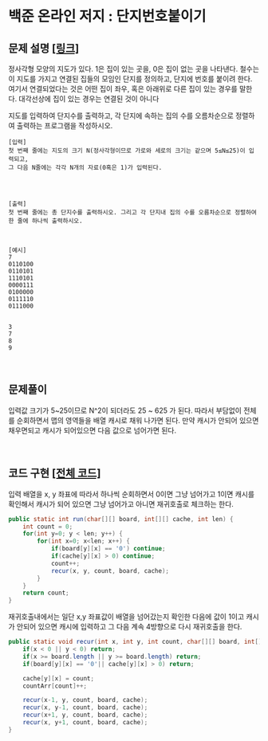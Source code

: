 # 백준 온라인 저지 : 단지번호붙이기

## 문제 설명 [[링크]](https://www.acmicpc.net/problem/2667)

정사각형 모양의 지도가 있다. 1은 집이 있는 곳을, 0은 집이 없는 곳을 나타낸다. 철수는 이 지도를 가지고 연결된 집들의 모임인 단지를 정의하고, 단지에 번호를 붙이려 한다. 여기서 연결되었다는 것은 어떤 집이 좌우, 혹은 아래위로 다른 집이 있는 경우를 말한다. 대각선상에 집이 있는 경우는 연결된 것이 아니다

지도를 입력하여 단지수를 출력하고, 각 단지에 속하는 집의 수를 오름차순으로 정렬하여 출력하는 프로그램을 작성하시오.

```
[입력]
첫 번째 줄에는 지도의 크기 N(정사각형이므로 가로와 세로의 크기는 같으며 5≤N≤25)이 입력되고, 
그 다음 N줄에는 각각 N개의 자료(0혹은 1)가 입력된다.




[출력]
첫 번째 줄에는 총 단지수를 출력하시오. 그리고 각 단지내 집의 수를 오름차순으로 정렬하여 
한 줄에 하나씩 출력하시오.



[예시]
7
0110100
0110101
1110101
0000111
0100000
0111110
0111000


3
7
8
9

```



​    

## 문제풀이

입력값 크기가 5~25이므로 N^2이 되더라도 25 ~ 625 가 된다. 따라서 부담없이 전체를 순회하면서 맵의 영역들을 배열 캐시로 채워 나가면 된다. 만약 캐시가 안되어 있으면 채우면되고 캐시가 되어있으면 다음 값으로 넘어가면 된다.



​    

## 코드 구현 [[전체 코드]](./Main.java)

입력 배열을 x, y 좌표에 따라서 하나씩 순회하면서 0이면 그냥 넘어가고 1이면 캐시를 확인해서 캐시가 되어 있으면 그냥 넘어가고 아니면 재귀호출로 체크하는 한다.

```java
public static int run(char[][] board, int[][] cache, int len) {
    int count = 0;
    for(int y=0; y < len; y++) {
        for(int x=0; x<len; x++) {
            if(board[y][x] == '0') continue;
            if(cache[y][x] > 0) continue;
            count++;
            recur(x, y, count, board, cache);
        }
    }
    return count;
}
```



재귀호출내에서는 일단 x,y 좌표값이 배열을 넘어갔는지 확인한 다음에 값이 1이고 캐시가 안되어 있으면 캐시에 입력하고 그 다음 계속 4방향으로 다시 재귀호출을 한다.

```java
public static void recur(int x, int y, int count, char[][] board, int[][] cache) {
    if(x < 0 || y < 0) return;
    if(x >= board.length || y >= board.length) return;
    if(board[y][x] == '0'|| cache[y][x] > 0) return;

    cache[y][x] = count;
    countArr[count]++;

    recur(x-1, y, count, board, cache);
    recur(x, y-1, count, board, cache);
    recur(x+1, y, count, board, cache);
    recur(x, y+1, count, board, cache);
}
```



